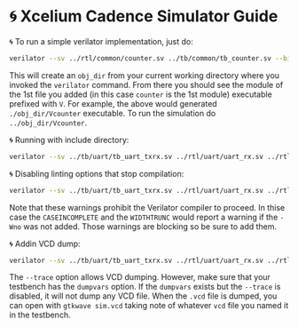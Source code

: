# :cyclone: Xcelium Cadence Simulator Guide

:cyclone: To run a simple verilator implementation, just do:

```bash
verilator --sv ../rtl/common/counter.sv ../tb/common/tb_counter.sv --binary
```

This will create an `obj_dir` from your current working directory where you invoked the `verilator` command. From there you should see the module of the 1st file you added (in this case `counter` is the 1st module) executable prefixed with `V`. For example, the above would generated `./obj_dir/Vcounter` executable. To run the simulation do `../obj_dir/Vcounter`.

:cyclone: Running with include directory:

```bash
verilator --sv ../tb/uart/tb_uart_txrx.sv ../rtl/uart/uart_rx.sv ../rtl/uart/uart_tx.sv  +incdir+../tb/tasks --binary
```

:cyclone: Disabling linting options that stop compilation:

```bash
verilator --sv ../tb/uart/tb_uart_txrx.sv ../rtl/uart/uart_rx.sv ../rtl/uart/uart_tx.sv  +incdir+../tb/tasks --binary -Wno-CASEINCOMPLETE -Wno-WIDTHTRUNC -Wno-WIDTHEXPAND 
```
Note that these warnings prohibit the Verilator compiler to proceed. In thise case the `CASEINCOMPLETE` and the `WIDTHTRUNC` would report a warning if the `-Wno` was not added. Those warnings are blocking so be sure to add them.

:cyclone: Addin VCD dump:

```bash
verilator --sv ../tb/uart/tb_uart_txrx.sv ../rtl/uart/uart_rx.sv ../rtl/uart/uart_tx.sv  +incdir+../tb/tasks --binary -Wno-CASEINCOMPLETE -Wno-WIDTHTRUNC -Wno-WIDTHEXPAND --trace
```

The `--trace` option allows VCD dumping. However, make sure that your testbench has the `dumpvars` option. If the `dumpvars` exists but the `--trace` is disabled, it will not dump any VCD file. When the `.vcd` file is dumped, you can open with `gtkwave sim.vcd` taking note of whatever `vcd` file you named it in the testbench.

